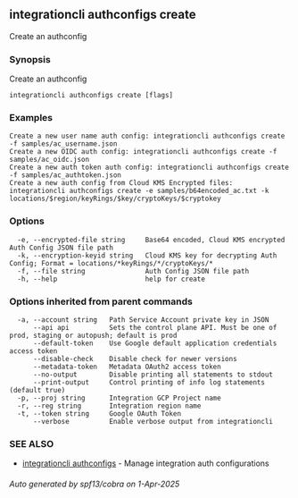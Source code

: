 ## integrationcli authconfigs create

Create an authconfig

### Synopsis

Create an authconfig

```
integrationcli authconfigs create [flags]
```

### Examples

```
Create a new user name auth config: integrationcli authconfigs create -f samples/ac_username.json
Create a new OIDC auth config: integrationcli authconfigs create -f samples/ac_oidc.json
Create a new auth token auth config: integrationcli authconfigs create -f samples/ac_authtoken.json
Create a new auth config from Cloud KMS Encrypted files: integrationcli authconfigs create -e samples/b64encoded_ac.txt -k locations/$region/keyRings/$key/cryptoKeys/$cryptokey
```

### Options

```
  -e, --encrypted-file string     Base64 encoded, Cloud KMS encrypted Auth Config JSON file path
  -k, --encryption-keyid string   Cloud KMS key for decrypting Auth Config; Format = locations/*keyRings/*/cryptoKeys/*
  -f, --file string               Auth Config JSON file path
  -h, --help                      help for create
```

### Options inherited from parent commands

```
  -a, --account string   Path Service Account private key in JSON
      --api api          Sets the control plane API. Must be one of prod, staging or autopush; default is prod
      --default-token    Use Google default application credentials access token
      --disable-check    Disable check for newer versions
      --metadata-token   Metadata OAuth2 access token
      --no-output        Disable printing all statements to stdout
      --print-output     Control printing of info log statements (default true)
  -p, --proj string      Integration GCP Project name
  -r, --reg string       Integration region name
  -t, --token string     Google OAuth Token
      --verbose          Enable verbose output from integrationcli
```

### SEE ALSO

* [integrationcli authconfigs](integrationcli_authconfigs.md)	 - Manage integration auth configurations

###### Auto generated by spf13/cobra on 1-Apr-2025
